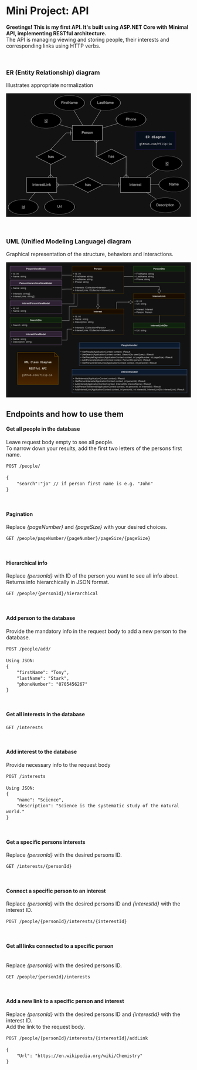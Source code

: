 # Mini Project: API

<b>Greetings! This is my first API. It's built using ASP.NET Core with Minimal API, implementing RESTful architecture.</b>
<br>The API is managing viewing and storing people, their interests and corresponding links using HTTP verbs.

<br>

### ER (Entity Relationship) diagram 
Illustrates appropriate normalization
<br>

![ER-Diagram](/Diagrams/ER_diagram_Mini_project-API_dark.png)

<br>

### UML (Unified Modeling Language) diagram
Graphical representation of the structure, behaviors and interactions.

![UML-Diagram](/Diagrams/UML_diagram_MiniAPIproject_dark.png)




## Endpoints and how to use them



#### **Get all people in the database** 
Leave request body empty to see all people. 
<br>To narrow down your results, add the first two letters of the persons first name.
```
POST /people/

{
	"search":"jo" // if person first name is e.g. "John"
}
```
<br>

#### **Pagination** 
Replace *{pageNumber}* and *{pageSize}* with your desired choices.
```
GET /people/pageNumber/{pageNumber}/pageSize/{pageSize}
```

<br>

#### **Hierarchical info** 
Replace *{personId}* with ID of the person you want to see all info about. Returns info hierarchically in JSON format.
```
GET /people/{personId}/hierarchical
```

<br>

#### **Add person to the database** 
Provide the mandatory info in the request body to add a new person to the database.
```
POST /people/add/

Using JSON:
{
	"firstName": "Tony",
	"lastName": "Stark",
	"phoneNumber": "0705456267"
}
```

<br>


#### **Get all interests in the database**
```
GET /interests
```
<br>

#### **Add interest to the database**
Provide necessary info to the request body
```
POST /interests

Using JSON:
{
	"name": "Science",
	"description": "Science is the systematic study of the natural world."
}
```
<br>

#### **Get a specific persons interests**
Replace *{personId}* with the desired persons ID.
```
GET /interests/{personId}
```
<br>


#### **Connect a specific person to an interest**
Replace *{personId}* with the desired persons ID and *{interestId}* with the interest ID.
```
POST /people/{personId}/interests/{interestId}
```

<br>

#### **Get all links connected to a specific person**
<br>Replace *{personId}* with the desired persons ID.
```
GET /people/{personId}/interests
```


<br>

#### **Add a new link to a specific person and interest**
Replace *{personId}* with the desired persons ID and *{interestId}* with the interest ID.
<br>Add the link to the request body.
```
POST /people/{personId}/interests/{interestId}/addLink

{
	"Url": "https://en.wikipedia.org/wiki/Chemistry"
}
```
